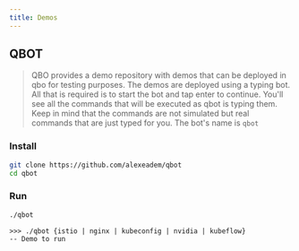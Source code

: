 ```yaml
---
title: Demos
---
```


## QBOT

> QBO provides a demo repository with demos that can be deployed in qbo for testing purposes. The demos are deployed using a typing bot. All that is required is to start the bot and tap enter to continue. You'll see all the commands that will be executed as qbot is typing them. Keep in mind that the commands are not simulated but real commands that are just typed for you. The bot's name is `qbot`

### Install

```bash
git clone https://github.com/alexeadem/qbot
cd qbot
```

### Run

```bash
./qbot
```

```output
>>> ./qbot {istio | nginx | kubeconfig | nvidia | kubeflow}                 -- Demo to run
```
